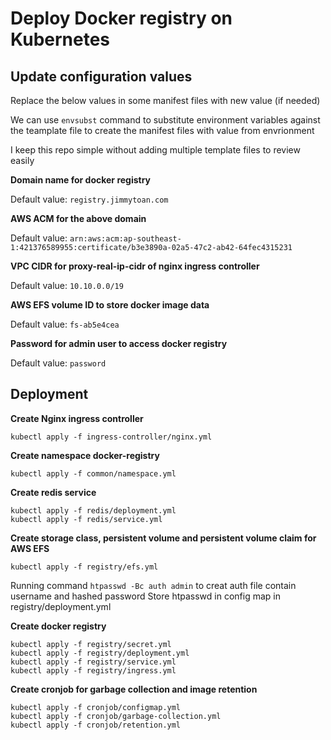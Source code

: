 # Deploy Docker registry on Kubernetes


## Update configuration values
Replace the below values in some manifest files with new value (if needed)

We can use `envsubst` command to substitute environment variables against the teamplate file to create the manifest files with value from envrionment

I keep this repo simple without adding multiple template files to review easily

**Domain name for docker registry**

Default value: `registry.jimmytoan.com`

**AWS ACM for the above domain**

Default value: `arn:aws:acm:ap-southeast-1:421376589955:certificate/b3e3890a-02a5-47c2-ab42-64fec4315231`

**VPC CIDR for proxy-real-ip-cidr of nginx ingress controller**

Default value: `10.10.0.0/19`

**AWS EFS volume ID to store docker image data**

Default value: `fs-ab5e4cea `

**Password for admin user to access docker registry**

Default value: `password`

## Deployment
**Create Nginx ingress controller**
```
kubectl apply -f ingress-controller/nginx.yml
```

**Create namespace docker-registry**
```
kubectl apply -f common/namespace.yml
```

**Create redis service**
```
kubectl apply -f redis/deployment.yml
kubectl apply -f redis/service.yml
```

**Create storage class, persistent volume and persistent volume claim for AWS EFS**
```
kubectl apply -f registry/efs.yml
```

Running command `htpasswd -Bc auth admin` to creat auth file contain username and hashed password
Store htpasswd in config map in registry/deployment.yml

**Create docker registry**
```
kubectl apply -f registry/secret.yml
kubectl apply -f registry/deployment.yml
kubectl apply -f registry/service.yml
kubectl apply -f registry/ingress.yml
```

**Create cronjob for garbage collection and image retention**
```
kubectl apply -f cronjob/configmap.yml
kubectl apply -f cronjob/garbage-collection.yml
kubectl apply -f cronjob/retention.yml
```


